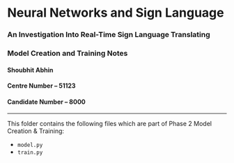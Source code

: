 # Neural Networks and Sign Language
### An Investigation Into Real-Time Sign Language Translating

### Model Creation and Training Notes

#### Shoubhit Abhin
#### Centre Number – 51123
#### Candidate Number – 8000

---

This folder contains the following files which are part of Phase 2 Model Creation & Training:

* ```model.py```
* ```train.py```
